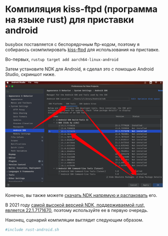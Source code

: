 # Компиляция kiss-ftpd (программа на языке rust) для приставки android

busybox поставляется с беспорядочным ftp-кодом, поэтому я собираюсь скомпилировать [kiss-ftpd](https://github.com/moparisthebest/kiss-ftpd) для использования на приставке.

Во-первых, `rustup target add aarch64-linux-android`

Затем установите NDK для Android, я сделал это с помощью Android Studio, скриншот ниже.

![](https://raw.githubusercontent.com/gcxfd/img/gh-pages/qcUqsK.png)

Конечно, вы также можете [скачать NDK напрямую и распаковать](https://developer.android.com/ndk/downloads) его.

В 2021 году [самой высокой версией NDK, поддерживаемой rust, является 22.1.7171670](https://github.com/mozilla/rust-android-gradle/issues/75#issuecomment-970179046), поэтому используйте ее в первую очередь.

Наконец, сценарий компиляции выглядит следующим образом.

```bash
#include rust-android.sh
```